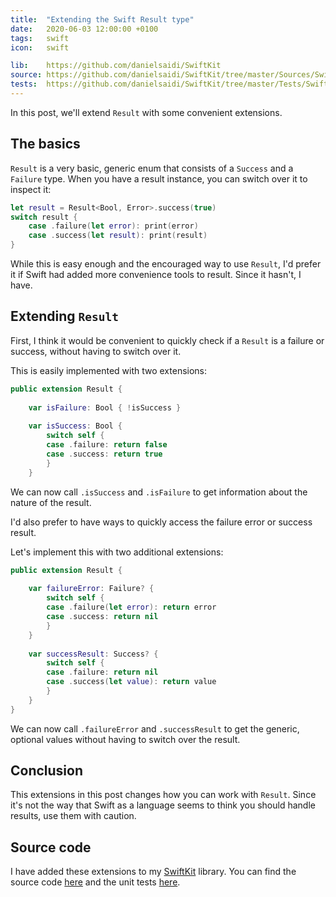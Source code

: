 ```yaml
---
title:  "Extending the Swift Result type"
date:   2020-06-03 12:00:00 +0100
tags:   swift
icon:   swift

lib:    https://github.com/danielsaidi/SwiftKit
source: https://github.com/danielsaidi/SwiftKit/tree/master/Sources/SwiftKit/Extensions
tests:  https://github.com/danielsaidi/SwiftKit/tree/master/Tests/SwiftKitTests/Extensions
---
```


In this post, we'll extend `Result` with some convenient extensions.


## The basics

`Result` is a very basic, generic enum that consists of a `Success` and a `Failure` type. When you have a result instance, you can switch over it to inspect it:

```swift
let result = Result<Bool, Error>.success(true)
switch result {
    case .failure(let error): print(error)
    case .success(let result): print(result)
}
```

While this is easy enough and the encouraged way to use `Result`, I'd prefer it if Swift had added more convenience tools to result. Since it hasn't, I have.


## Extending `Result`

First, I think it would be convenient to quickly check if a `Result` is a failure or success, without having to switch over it.

This is easily implemented with two extensions:

```swift
public extension Result {
    
    var isFailure: Bool { !isSuccess }
    
    var isSuccess: Bool {
        switch self {
        case .failure: return false
        case .success: return true
        }
    } 
```

We can now call `.isSuccess` and `.isFailure` to get information about the nature of the result.

I'd also prefer to have ways to quickly access the failure error or success result.

Let's implement this with two additional extensions:

```swift
public extension Result {
    
    var failureError: Failure? {
        switch self {
        case .failure(let error): return error
        case .success: return nil
        }
    }
    
    var successResult: Success? {
        switch self {
        case .failure: return nil
        case .success(let value): return value
        }
    }
}
```

We can now call `.failureError` and `.successResult` to get the generic, optional values without having to switch over the result.


## Conclusion

This extensions in this post changes how you can work with `Result`. Since it's not the way that Swift as a language seems to think you should handle results, use them with caution.


## Source code

I have added these extensions to my [SwiftKit]({{page.lib}}) library. You can find the source code [here]({{page.source}}) and the unit tests [here]({{page.tests}}).